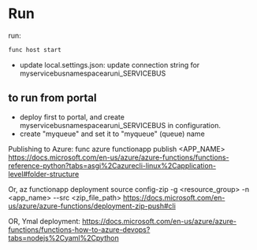 # Run

run:

```bash
func host start
```

- update local.settings.json: update connection string for myservicebusnamespacearuni_SERVICEBUS

## to run from portal

- deploy first to portal, and create myservicebusnamespacearuni_SERVICEBUS in configuration.
- create "myqueue" and set it to "myqueue" (queue) name

Publishing to Azure:
func azure functionapp publish <APP_NAME>
<https://docs.microsoft.com/en-us/azure/azure-functions/functions-reference-python?tabs=asgi%2Cazurecli-linux%2Capplication-level#folder-structure>

Or,
az functionapp deployment source config-zip -g <resource_group> -n \
<app_name> --src <zip_file_path>
<https://docs.microsoft.com/en-us/azure/azure-functions/deployment-zip-push#cli>

OR,
Ymal deployment:
<https://docs.microsoft.com/en-us/azure/azure-functions/functions-how-to-azure-devops?tabs=nodejs%2Cyaml%2Cpython>

